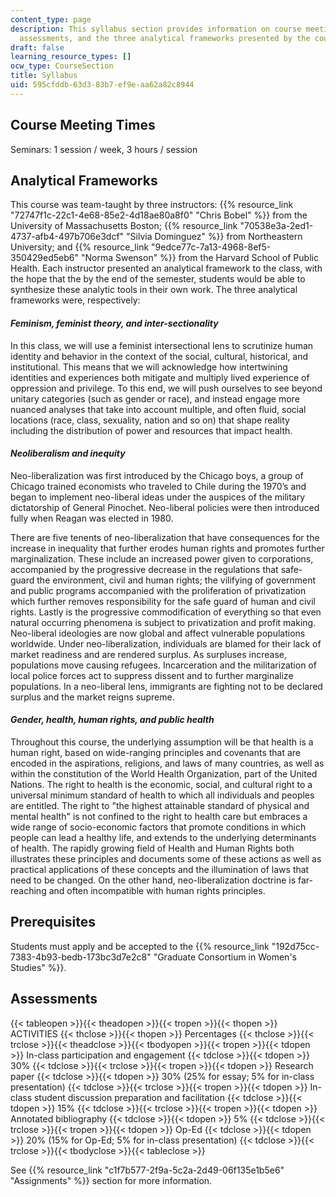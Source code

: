 ```yaml
---
content_type: page
description: This syllabus section provides information on course meeting times, prerequisites,
  assessments, and the three analytical frameworks presented by the course instructors.
draft: false
learning_resource_types: []
ocw_type: CourseSection
title: Syllabus
uid: 595cfddb-63d3-83b7-ef9e-aa62a82c8944
---
```

## Course Meeting Times

Seminars: 1 session / week, 3 hours / session

## Analytical Frameworks

This course was team-taught by three instructors: {{% resource_link "72747f1c-22c1-4e68-85e2-4d18ae80a8f0" "Chris Bobel" %}} from the University of Massachusetts Boston; {{% resource_link "70538e3a-2ed1-4737-afb4-497b706e3dcf" "Silvia Dominguez" %}} from Northeastern University; and {{% resource_link "9edce77c-7a13-4968-8ef5-350429ed5eb6" "Norma Swenson" %}} from the Harvard School of Public Health. Each instructor presented an analytical framework to the class, with the hope that the by the end of the semester, students would be able to synthesize these analytic tools in their own work. The three analytical frameworks were, respectively:

#### *Feminism, feminist theory, and inter-sectionality*

In this class, we will use a feminist intersectional lens to scrutinize human identity and behavior in the context of the social, cultural, historical, and institutional. This means that we will acknowledge how intertwining identities and experiences both mitigate and multiply lived experience of oppression and privilege. To this end, we will push ourselves to see beyond unitary categories (such as gender or race), and instead engage more nuanced analyses that take into account multiple, and often fluid, social locations (race, class, sexuality, nation and so on) that shape reality including the distribution of power and resources that impact health.

#### *Neoliberalism and inequity*

Neo-liberalization was first introduced by the Chicago boys, a group of Chicago trained economists who traveled to Chile during the 1970’s and began to implement neo-liberal ideas under the auspices of the military dictatorship of General Pinochet. Neo-liberal policies were then introduced fully when Reagan was elected in 1980.

There are five tenents of neo-liberalization that have consequences for the increase in inequality that further erodes human rights and promotes further marginalization. These include an increased power given to corporations, accompanied by the progressive decrease in the regulations that safe-guard the environment, civil and human rights; the vilifying of government and public programs accompanied with the proliferation of privatization which further removes responsibility for the safe guard of human and civil rights. Lastly is the progressive commodification of everything so that even natural occurring phenomena is subject to privatization and profit making. Neo-liberal ideologies are now global and affect vulnerable populations worldwide. Under neo-liberalization, individuals are blamed for their lack of market readiness and are rendered surplus. As surpluses increase, populations move causing refugees. Incarceration and the militarization of local police forces act to suppress dissent and to further marginalize populations. In a neo-liberal lens, immigrants are fighting not to be declared surplus and the market reigns supreme.

#### *Gender, health, human rights, and public health*

Throughout this course, the underlying assumption will be that health is a human right, based on wide-ranging principles and covenants that are encoded in the aspirations, religions, and laws of many countries, as well as within the constitution of the World Health Organization, part of the United Nations. The right to health is the economic, social, and cultural right to a universal minimum standard of health to which all individuals and peoples are entitled. The right to "the highest attainable standard of physical and mental health" is not confined to the right to health care but embraces a wide range of socio-economic factors that promote conditions in which people can lead a healthy life, and extends to the underlying determinants of health. The rapidly growing field of Health and Human Rights both illustrates these principles and documents some of these actions as well as practical applications of these concepts and the illumination of laws that need to be changed. On the other hand, neo-liberalization doctrine is far-reaching and often incompatible with human rights principles.

## Prerequisites

Students must apply and be accepted to the {{% resource_link "192d75cc-7383-4b93-bedb-173bc3d7e2c8" "Graduate Consortium in Women's Studies" %}}.

## Assessments

{{< tableopen >}}{{< theadopen >}}{{< tropen >}}{{< thopen >}}
ACTIVITIES
{{< thclose >}}{{< thopen >}}
Percentages
{{< thclose >}}{{< trclose >}}{{< theadclose >}}{{< tbodyopen >}}{{< tropen >}}{{< tdopen >}}
In-class participation and engagement
{{< tdclose >}}{{< tdopen >}}
30%
{{< tdclose >}}{{< trclose >}}{{< tropen >}}{{< tdopen >}}
Research paper
{{< tdclose >}}{{< tdopen >}}
30% (25% for essay; 5% for in-class presentation)
{{< tdclose >}}{{< trclose >}}{{< tropen >}}{{< tdopen >}}
In-class student discussion preparation and facilitation
{{< tdclose >}}{{< tdopen >}}
15%
{{< tdclose >}}{{< trclose >}}{{< tropen >}}{{< tdopen >}}
Annotated bibliography
{{< tdclose >}}{{< tdopen >}}
5%
{{< tdclose >}}{{< trclose >}}{{< tropen >}}{{< tdopen >}}
Op-Ed
{{< tdclose >}}{{< tdopen >}}
20% (15% for Op-Ed; 5% for in-class presentation)
{{< tdclose >}}{{< trclose >}}{{< tbodyclose >}}{{< tableclose >}}

See {{% resource_link "c1f7b577-2f9a-5c2a-2d49-06f135e1b5e6" "Assignments" %}} section for more information.